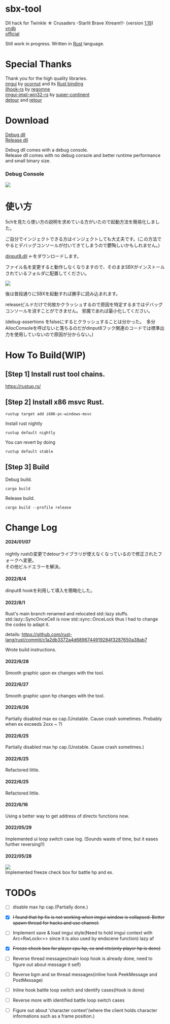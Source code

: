 # sbx-tool

Dll hack for Twinkle ☆ Crusaders -Starlit Brave Xtream!!-  (version [1.19](https://lillian.jp/support/support.html))  
[vndb](https://vndb.org/v5937)  
[official](https://lillian.jp/kurukuru2/sbx.html)

Still work in progress.
Written in [Rust](https://www.rust-lang.org/) language.

# Special Thanks  
Thank you for the high quality libraries.  
[imgui](https://github.com/ocornut/imgui) by [ocornut](https://github.com/ocornut) and its [Rust binding](https://github.com/imgui-rs/imgui-rs)  
[ilhook-rs](https://github.com/regomne/ilhook-rs) by [regomne](https://github.com/regomne)  
[imgui-impl-win32-rs](https://github.com/super-continent/imgui-impl-win32-rs) by [super-continent](https://github.com/super-continent)  
[detour](https://github.com/darfink/detour-rs) and [retour](https://github.com/Hpmason/retour-rs)

# Download
[Debug dll](https://github.com/nisetynet/twinkle-crusaders-sbx-tool/raw/main/dlls/sbx_tool_dll_debug.dll)  
[Release dll](https://github.com/nisetynet/twinkle-crusaders-sbx-tool/raw/main/dlls/sbx_tool_dll_release.dll)  
  
Debug dll comes with a debug console.  
Release dll comes with no debug console and better runtime performance and small binary size.
### Debug Console
![](ss/dbg_console.png)  


# 使い方
5chを見たら使い方の説明を求めている方がいたので起動方法を簡易化しました。  

ご自分でインジェクトできる方はインジェクトしても大丈夫です。(この方法でやるとデバッグコンソールが付いてきてしまうので鬱陶しいかもしれません。)  

[dinput8.dll](https://github.com/nisetynet/twinkle-crusaders-sbx-tool/raw/master/experimental/dinput8.dll) ←をダウンロードします。  

ファイル名を変更すると動作しなくなりますので、そのままSBXがインストールされているフォルダに配置してください。  

![](ss/d.png)  

後は普段通りにSBXを起動すれば勝手に読み込まれます。  

releaseビルドだけで何故かクラッシュするので原因を特定するまではデバッグコンソールを消すことができません。
邪魔であれば最小化してください。  

(debug-assertions をfalseにするとクラッシュすることは分かった。　多分AllocConsoleを呼ばないと落ちるのだがdinput8フック関連のコードでは標準出力を使用していないので原因が分からない。)


# How To Build(WIP)
## [Step 1] Install rust tool chains.
https://rustup.rs/

## [Step 2] Install x86 msvc Rust.
```
rustup target add i686-pc-windows-msvc
```

Install rust nightly
```
rustup default nightly
```

You can revert by doing
```
rustup default stable
```

## [Step 3] Build
Debug build.
```
cargo build
```

Release build.
```
cargo build --profile release
```
  
  
  
# Change Log
#### 2024/01/07
nightly rustの変更でdetourライブラリが使えなくなっているので修正されたフォークへ変更。  
その他ビルドエラーを解決。

#### 2022/8/4
dinput8 hookを利用して導入を簡略化した。

#### 2022/8/1
Rust's main branch renamed and relocated std::lazy stuffs.
std::lazy::SyncOnceCell is now std::sync::OnceLock thus I had to change the codes to adapt it.

details: https://github.com/rust-lang/rust/commit/c1a2db3372a4d6896744919284f3287650a38ab7

Wrote build instructions.

#### 2022/6/28
Smooth graphic upon ex changes with the tool.

#### 2022/6/27
Smooth graphic upon hp changes with the tool.  

#### 2022/6/26
Partially disabled max ex cap.(Unstable. Cause crash sometimes. Probably when ex exceeds 2xxx ~ ?)  

#### 2022/6/25
Partially disabled max hp cap.(Unstable. Cause crash sometimes.)  

#### 2022/6/25
Refactored little.  

#### 2022/6/25
Refactored little.  

#### 2022/6/16
Using a better way to get address of directx functions now.  

#### 2022/05/29
Implemented ui loop switch case log.  (Sounds waste of time, but it eases further reversing!!)  

#### 2022/05/28
![](ss/freeze.png)  
Implemented freeze check box for battle hp and ex.  


# TODOs  
- [ ] disable max hp cap.(Partially done.)
- [x] ~~I found that hp fix is not working when imgui window is collapsed. Better spawn thread for hacks and use channel.~~
- [ ] Implement save & load imgui style(Need to hold imgui context with Arc<RwLock<>> since it is also used by endscene function) lazy af
- [x] ~~Freeze check box for player cpu hp, ex and etc(only player hp is done)~~
- [ ] Reverse thread messages(main loop hook is already done, need to figure out about message it self)
- [ ] Reverse bgm and se thread messages(inline hook PeekMessage and PostMessage)
- [ ] Inline hook battle loop switch and identify cases(Hook is done)
- [ ] Reverse more with identified battle loop switch cases
- [ ] Figure out about 'character context'(where the client holds character informations such as a frame position.)

